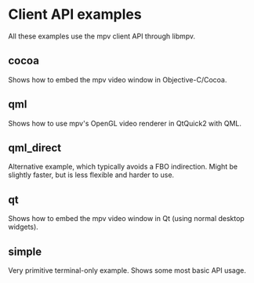 Client API examples
===================

All these examples use the mpv client API through libmpv.

cocoa
-----

Shows how to embed the mpv video window in Objective-C/Cocoa.

qml
---

Shows how to use mpv's OpenGL video renderer in QtQuick2 with QML.

qml_direct
----------

Alternative example, which typically avoids a FBO indirection. Might be
slightly faster, but is less flexible and harder to use.

qt
--

Shows how to embed the mpv video window in Qt (using normal desktop widgets).

simple
------

Very primitive terminal-only example. Shows some most basic API usage.
